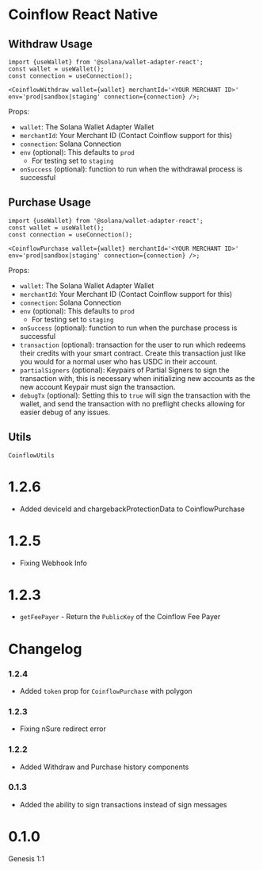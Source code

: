 # Coinflow React Native

## Withdraw Usage
```
import {useWallet} from '@solana/wallet-adapter-react';
const wallet = useWallet();
const connection = useConnection();

<CoinflowWithdraw wallet={wallet} merchantId='<YOUR MERCHANT ID>' env='prod|sandbox|staging' connection={connection} />;
```

Props:
* `wallet`: The Solana Wallet Adapter Wallet
* `merchantId`: Your Merchant ID (Contact Coinflow support for this)
* `connection`: Solana Connection
* `env` (optional): This defaults to `prod`
    - For testing set to `staging`
* `onSuccess` (optional): function to run when the withdrawal process is successful

## Purchase Usage
```
import {useWallet} from '@solana/wallet-adapter-react';
const wallet = useWallet();
const connection = useConnection();

<CoinflowPurchase wallet={wallet} merchantId='<YOUR MERCHANT ID>' env='prod|sandbox|staging' connection={connection} />;
```

Props:
* `wallet`: The Solana Wallet Adapter Wallet
* `merchantId`: Your Merchant ID (Contact Coinflow support for this)
* `connection`: Solana Connection
* `env` (optional): This defaults to `prod`
  - For testing set to `staging`
* `onSuccess` (optional): function to run when the purchase process is successful
* `transaction` (optional): transaction for the user to run which redeems their credits with your smart contract. Create this transaction just like you would for a normal user who has USDC in their account.
* `partialSigners` (optional): Keypairs of Partial Signers to sign the transaction with, this is necessary when initializing new accounts as the new account Keypair must sign the transaction.
* `debugTx` (optional): Setting this to `true` will sign the transaction with the wallet, and send the transaction with no preflight checks allowing for easier debug of any issues.

## Utils

`CoinflowUtils`

# 1.2.6

* Added deviceId and chargebackProtectionData to CoinflowPurchase

# 1.2.5

* Fixing Webhook Info

# 1.2.3

* `getFeePayer` - Return the `PublicKey` of the Coinflow Fee Payer

# Changelog

### 1.2.4

- Added `token` prop for `CoinflowPurchase` with polygon

### 1.2.3

- Fixing nSure redirect error

### 1.2.2

- Added Withdraw and Purchase history components

### 0.1.3

- Added the ability to sign transactions instead of sign messages

# 0.1.0
 Genesis 1:1
